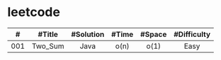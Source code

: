 # leetcode 




| # | #Title | #Solution | #Time | #Space | #Difficulty
| :---: | :---: | :---: |:---: |:---: |:---: |
001 | Two_Sum | Java | o(n) |  o(1)| Easy 
